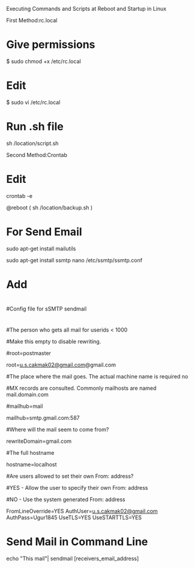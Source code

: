 Executing Commands and Scripts at Reboot and Startup in Linux

First Method:rc.local

# Give permissions

$ sudo chmod +x /etc/rc.local

# Edit

$ sudo vi /etc/rc.local

# Run .sh file

sh /location/script.sh 

Second Method:Crontab 

# Edit

crontab -e

@reboot ( sh /location/backup.sh )

# For Send Email

sudo apt-get install mailutils

sudo apt-get install ssmtp
nano /etc/ssmtp/ssmtp.conf

# Add 

#
#Config file for sSMTP sendmail

#

#The person who gets all mail for userids < 1000

#Make this empty to disable rewriting.

#root=postmaster

root=u.s.cakmak02@gmail.com@gmail.com


#The place where the mail goes. The actual machine name is required no 


#MX records are consulted. Commonly mailhosts are named mail.domain.com

#mailhub=mail

mailhub=smtp.gmail.com:587

#Where will the mail seem to come from?

rewriteDomain=gmail.com

#The full hostname

hostname=localhost

#Are users allowed to set their own From: address?

#YES - Allow the user to specify their own From: address

#NO - Use the system generated From: address

FromLineOverride=YES
AuthUser=u.s.cakmak02@gmail.com
AuthPass=Ugur1845
UseTLS=YES
UseSTARTTLS=YES

# Send Mail in Command Line
echo "This mail"| sendmail [receivers_email_address]
